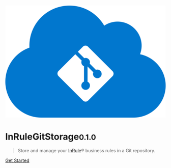 ![logo](assets/img/logo.svg ':size=200')

# InRuleGitStorage<small>0.1.0</small>

>Store and manage your <a href="https://www.inrule.com/" style="text-decoration: underline rgba(51, 51, 51, 0.2);">InRule</a>® business rules in a Git repository.

[Get Started](introduction)



